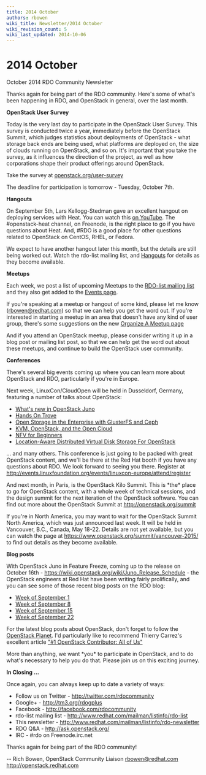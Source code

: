 ```yaml
---
title: 2014 October
authors: rbowen
wiki_title: Newsletter/2014 October
wiki_revision_count: 5
wiki_last_updated: 2014-10-06
---
```


# 2014 October

October 2014 RDO Community Newsletter

Thanks again for being part of the RDO community. Here's some of what's been happening in RDO, and OpenStack in general, over the last month.

**OpenStack User Survey**

Today is the very last day to participate in the OpenStack User Survey. This survey is conducted twice a year, immediately before the OpenStack Summit, which judges statistics about deployments of OpenStack - what storage back ends are being used, what platforms are deployed on, the size of clouds running on OpenStack, and so on. It's important that you take the survey, as it influences the direction of the project, as well as how corporations shape their product offerings around OpenStack.

Take the survey at [openstack.org/user-survey](http://openstack.org/user-survey)

The deadline for participation is tomorrow - Tuesday, October 7th.

**Hangouts**

On September 5th, Lars Kellogg-Stedman gave an excellent hangout on deploying services with Heat. You can watch this [on YouTube](https://plus.google.com/events/c9u4sjn7ksb8jrmma7vd25aok94). The #openstack-heat channel, on Freenode, is the right place to go if you have questions about Heat. And, #RDO is a good place for other questions related to OpenStack on CentOS, RHEL, or Fedora.

We expect to have another hangout later this month, but the details are still being worked out. Watch the rdo-list mailing list, and [Hangouts](http://openstack.redhat.com/Hangouts) for details as they become available.

**Meetups**

Each week, we post a list of upcoming Meetups to the [RDO-list mailing list](http://www.redhat.com/mailman/listinfo/rdo-list) and they also get added to the [Events page](https://openstack.redhat.com/Events).

If you're speaking at a meetup or hangout of some kind, please let me know (rbowen@redhat.com) so that we can help you get the word out. If you're interested in starting a meetup in an area that doesn't have any kind of user group, there's some suggestions on the new [Organize A Meetup page](https://openstack.redhat.com/Organize-a-meetup)

And if you attend an OpenStack meetup, please consider writing it up in a blog post or mailing list post, so that we can help get the word out about these meetups, and continue to build the OpenStack user community.

**Conferences**

There's several big events coming up where you can learn more about OpenStack and RDO, particularly if you're in Europe.

Next week, LinuxCon/CloudOpen will be held in Dusseldorf, Germany, featuring a number of talks about OpenStack:

*   [What's new in OpenStack Juno](http://sched.co/1xnFhZc)
*   [Hands On Trove](http://sched.co/1yFfJDc)
*   [Open Storage in the Enterprise with GlusterFS and Ceph](http://sched.co/Xnt6wB)
*   [KVM, OpenStack, and the Open Cloud](http://sched.co/1yGhznn)
*   [NFV for Beginners](http://sched.co/Xn5ZlL)
*   [Location-Aware Distributed Virtual Disk Storage For OpenStack](http://sched.co/1sXUnl4)

... and many others. This conference is just going to be packed with great OpenStack content, and we'll be there at the Red Hat booth if you have any questions about RDO. We look forward to seeing you there. Register at [<http://events.linuxfoundation.org/events/linuxcon-europe/attend/register>](http://events.linuxfoundation.org/events/linuxcon-europe/attend/register)

And next month, in Paris, is the OpenStack Kilo Summit. This is \*the\* place to go for OpenStack content, with a whole week of technical sessions, and the design summit for the next iteration of the OpenStack software. You can find out more about the OpenStack Summit at [<http://openstack.org/summit>](http://openstack.org/summit)

If you're in North America, you may want to wait for the OpenStack Summit North America, which was just announced last week. It will be held in Vancouver, B.C., Canada, May 18-22. Details are not yet available, but you can watch the page at [<https://www.openstack.org/summit/vancouver-2015/>](https://www.openstack.org/summit/vancouver-2015/) to find out details as they become available.

**Blog posts**

With OpenStack Juno in Feature Freeze, coming up to the release on October 16th - <https://wiki.openstack.org/wiki/Juno_Release_Schedule> - the OpenStack engineers at Red Hat have been writing fairly prolifically, and you can see some of those recent blog posts on the RDO blog:

*   [Week of September 1](https://openstack.redhat.com/forum/discussion/983/rdo-blog-roundup-week-of-september-1)
*   [Week of September 8](https://openstack.redhat.com/forum/discussion/984/blog-roundup-week-of-september-8-2014)
*   [Week of September 15](https://openstack.redhat.com/forum/discussion/986/blog-roundup-week-of-september-15-2014)
*   [Week of September 22](https://openstack.redhat.com/forum/discussion/987/blog-roundup-week-of-september-22-2014)

For the latest blog posts about OpenStack, don't forget to follow the [OpenStack Planet](http://planet.openstack.org/). I'd particularly like to recommend Thierry Carrez's excellent article ["#1 OpenStack Contributor: All of Us"](http://ttx.re/largest-openstack-contributor.html)

More than anything, we want \*you\* to participate in OpenStack, and to do what's necessary to help you do that. Please join us on this exciting journey.

**In Closing ...**

Once again, you can always keep up to date a variety of ways:

*   Follow us on Twitter - <http://twitter.com/rdocommunity>
*   Google+ - <http://tm3.org/rdogplus>
*   Facebook - <http://facebook.com/rdocommunity>
*   rdo-list mailing list - <http://www.redhat.com/mailman/listinfo/rdo-list>
*   This newsletter - <http://www.redhat.com/mailman/listinfo/rdo-newsletter>
*   RDO Q&A - <http://ask.openstack.org/>
*   IRC - #rdo on Freenode.irc.net

Thanks again for being part of the RDO community!

-- Rich Bowen, OpenStack Community Liaison rbowen@redhat.com <http://openstack.redhat.com>

